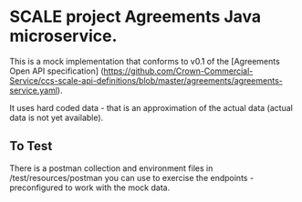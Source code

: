 # SCALE project Agreements Java microservice.

This is a mock implementation that conforms to v0.1 of the [Agreements Open API specification] (https://github.com/Crown-Commercial-Service/ccs-scale-api-definitions/blob/master/agreements/agreements-service.yaml).

It uses hard coded data - that is an approximation of the actual data (actual data is not yet available).

## To Test
There is a postman collection and environment files in /test/resources/postman you can use to exercise the endpoints - preconfigured to work with the mock data.
